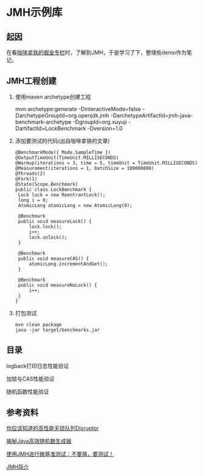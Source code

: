 # JMH示例库

## 起因

在看[咖啡拿铁的掘金专栏](https://juejin.im/user/57e4a4e80e3dd9005809b6fb)时，了解到JMH，于是学习了下，整理些demo作为笔记。



## JMH工程创建

1. 使用maven archetype创建工程

   mvn archetype:generate -DinteractiveMode=false -DarchetypeGroupId=org.openjdk.jmh -DarchetypeArtifactId=jmh-java-benchmark-archetype -DgroupId=org.xuyuji -DartifactId=LockBenchmark -Dversion=1.0

2. 添加要测试的代码(出自咖啡拿铁的文章)

   ```
   @BenchmarkMode({ Mode.SampleTime })
   @OutputTimeUnit(TimeUnit.MILLISECONDS)
   @Warmup(iterations = 3, time = 5, timeUnit = TimeUnit.MILLISECONDS)
   @Measurement(iterations = 1, batchSize = 100000000)
   @Threads(2)
   @Fork(1)
   @State(Scope.Benchmark)
   public class LockBenchmark {
   	Lock lock = new ReentrantLock();
   	long i = 0;
   	AtomicLong atomicLong = new AtomicLong(0);
   
   	@Benchmark
   	public void measureLock() {
   		lock.lock();
   		i++;
   		lock.unlock();
   	}
   
   	@Benchmark
   	public void measureCAS() {
   		atomicLong.incrementAndGet();
   	}
   
   	@Benchmark
   	public void measureNoLock() {
   		i++;
   	}
   }
   ```

3. 打包测试

   ```
   mvn clean package
   java -jar target/benchmarks.jar
   ```



## 目录

logback打印日志性能验证

加锁与CAS性能验证

随机函数性能验证



## 参考资料

[你应该知道的高性能无锁队列Disruptor](https://juejin.im/post/5b5f10d65188251ad06b78e3)

[揭秘Java高效随机数生成器](https://juejin.im/post/5b8742eb6fb9a019ba68480f)

[使用JMH进行微基准测试：不要猜，要测试！](http://www.importnew.com/18084.html)

[JMH简介](http://www.importnew.com/12548.html)